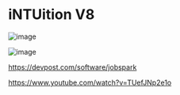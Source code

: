 # iNTUition V8

![image](https://user-images.githubusercontent.com/29830837/155869300-19c2aed0-3a9f-4975-bd8c-0c4303a1c25f.png)


![image](https://user-images.githubusercontent.com/29830837/155869307-3c45773f-4ea7-4a14-9e53-5996e7ee1f64.png)


https://devpost.com/software/jobspark 

https://www.youtube.com/watch?v=TUefJNp2e1o
